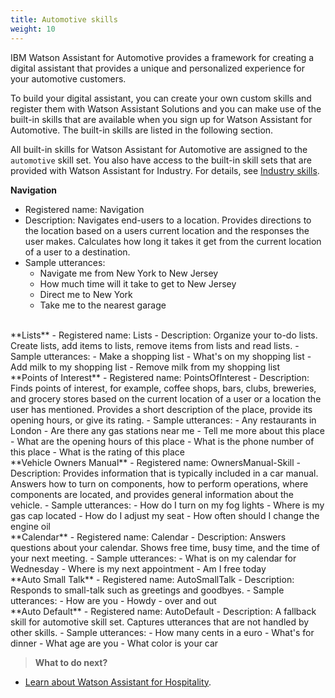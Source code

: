 ```yaml
---
title: Automotive skills
weight: 10
---
```

IBM Watson Assistant for Automotive provides a framework for creating a digital assistant that provides a unique and personalized experience for your automotive customers. 

To build your digital assistant, you can create your own custom skills and register them with Watson Assistant Solutions and you can make use of the built-in skills that are available when you sign up for Watson Assistant for Automotive.  The built-in skills are listed in the following section.

All built-in skills for Watson Assistant for Automotive are assigned to the `automotive` skill set.  You also have access to the built-in skill sets that are provided with Watson Assistant for Industry.  For details, see [Industry skills]({{site.baseurl}}/flavours/industry).

**Navigation**
- Registered name: Navigation
- Description: Navigates end-users to a location. Provides directions to the location based on a users current location and the responses the user makes. Calculates how long it takes it get from the current location of a user to a destination.
- Sample utterances:
    - Navigate me from New York to New Jersey
    - How much time will it take to get to New Jersey
    - Direct me to New York
    - Take me to the nearest garage

<br>
**Lists**
- Registered name: Lists
- Description: Organize your to-do lists.  Create lists, add items to lists, remove items from lists and read lists.
- Sample utterances: 
    - Make a shopping list
    - What's on my shopping list 
    - Add milk to my shopping list
    - Remove milk from my shopping list

<br>
**Points of Interest** 
- Registered name: PointsOfInterest
- Description: Finds points of interest, for example, coffee shops, bars, clubs, breweries, and grocery stores based on the current location of a user or a location the user has mentioned.  Provides a short description of the place, provide its opening hours, or give its rating.
- Sample utterances: 
    - Any restaurants in London
    - Are there any gas stations near me
    - Tell me more about this place
    - What are the opening hours of this place
    - What is the phone number of this place
    - What is the rating of this place

<br>
**Vehicle Owners Manual**
- Registered name: OwnersManual-Skill
- Description: Provides information that is typically included in a car manual.  Answers how to turn on components, how to perform operations, where components are located, and provides general information about the vehicle.
- Sample utterances: 
    - How do I turn on my fog lights
    - Where is my gas cap located
    - How do I adjust my seat
    - How often should I change the engine oil

<br>
**Calendar**
- Registered name: Calendar
- Description: Answers questions about your calendar. Shows free time, busy time, and the time of your next meeting.
- Sample utterances: 
    - What is on my calendar for Wednesday
    - Where is my next appointment
    - Am I free today

<br>
**Auto Small Talk**
- Registered name: AutoSmallTalk
- Description: Responds to small-talk such as greetings and goodbyes.
- Sample utterances: 
    - How are you
    - Howdy
    - over and out

<br>
**Auto Default**
- Registered name: AutoDefault
- Description: A fallback skill for automotive skill set.  Captures utterances that are not handled by other skills.
- Sample utterances: 
    - How many cents in a euro
    - What's for dinner
    - What age are you
    - What color is your car


> **What to do next?**<br/>
* [Learn about Watson Assistant for Hospitality]({{site.baseurl}}/flavours/hospitality).
